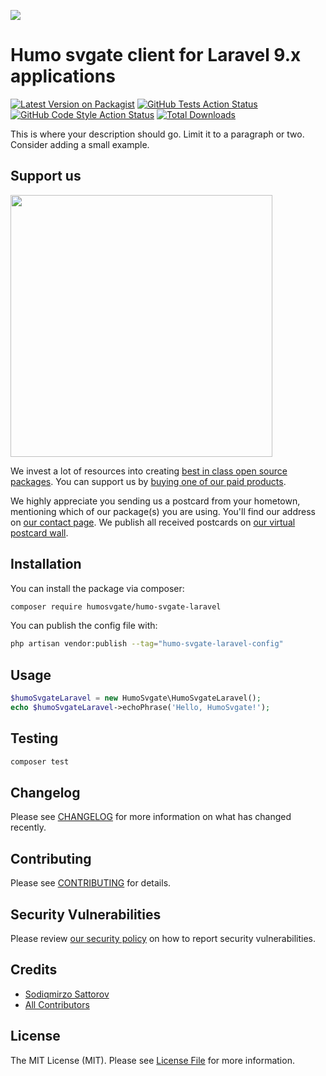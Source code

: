 
[<img src="https://github-ads.s3.eu-central-1.amazonaws.com/support-ukraine.svg?t=1" />](https://supportukrainenow.org)

# Humo svgate client for Laravel 9.x applications

[![Latest Version on Packagist](https://img.shields.io/packagist/v/humosvgate/humo-svgate-laravel.svg?style=flat-square)](https://packagist.org/packages/humosvgate/humo-svgate-laravel)
[![GitHub Tests Action Status](https://img.shields.io/github/workflow/status/humosvgate/humo-svgate-laravel/run-tests?label=tests)](https://github.com/humosvgate/humo-svgate-laravel/actions?query=workflow%3Arun-tests+branch%3Amain)
[![GitHub Code Style Action Status](https://img.shields.io/github/workflow/status/humosvgate/humo-svgate-laravel/Check%20&%20fix%20styling?label=code%20style)](https://github.com/humosvgate/humo-svgate-laravel/actions?query=workflow%3A"Check+%26+fix+styling"+branch%3Amain)
[![Total Downloads](https://img.shields.io/packagist/dt/humosvgate/humo-svgate-laravel.svg?style=flat-square)](https://packagist.org/packages/humosvgate/humo-svgate-laravel)

This is where your description should go. Limit it to a paragraph or two. Consider adding a small example.

## Support us

[<img src="https://github-ads.s3.eu-central-1.amazonaws.com/humo-svgate-laravel.jpg?t=1" width="419px" />](https://spatie.be/github-ad-click/humo-svgate-laravel)

We invest a lot of resources into creating [best in class open source packages](https://spatie.be/open-source). You can support us by [buying one of our paid products](https://spatie.be/open-source/support-us).

We highly appreciate you sending us a postcard from your hometown, mentioning which of our package(s) you are using. You'll find our address on [our contact page](https://spatie.be/about-us). We publish all received postcards on [our virtual postcard wall](https://spatie.be/open-source/postcards).

## Installation

You can install the package via composer:

```bash
composer require humosvgate/humo-svgate-laravel
```

You can publish the config file with:

```bash
php artisan vendor:publish --tag="humo-svgate-laravel-config"
```

## Usage

```php
$humoSvgateLaravel = new HumoSvgate\HumoSvgateLaravel();
echo $humoSvgateLaravel->echoPhrase('Hello, HumoSvgate!');
```

## Testing

```bash
composer test
```

## Changelog

Please see [CHANGELOG](CHANGELOG.md) for more information on what has changed recently.

## Contributing

Please see [CONTRIBUTING](https://github.com/Sodiqmirzo/.github/blob/main/CONTRIBUTING.md) for details.

## Security Vulnerabilities

Please review [our security policy](../../security/policy) on how to report security vulnerabilities.

## Credits

- [Sodiqmirzo Sattorov](https://github.com/Sodiqmirzo)
- [All Contributors](../../contributors)

## License

The MIT License (MIT). Please see [License File](LICENSE.md) for more information.
